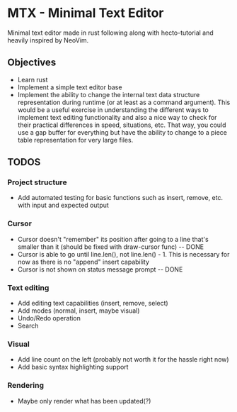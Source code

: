 # MTX - Minimal Text Editor

Minimal text editor made in rust following along with hecto-tutorial
and heavily inspired by NeoVim. 

## Objectives

- Learn rust
- Implement a simple text editor base
- Implement the ability to change the internal text data structure representation
during runtime (or at least as a command argument). This would be a useful exercise
in understanding the different ways to implement text editing functionality and
also a nice way to check for their practical differences in speed, situations, etc.
That way, you could use a gap buffer for everything but have the ability to change
to a piece table representation for very large files.

## TODOS

### Project structure
- Add automated testing for basic functions such as insert, remove, etc. with
input and expected output

### Cursor

- Cursor doesn't "remember" its position after going to a line that's smaller
than it (should be fixed with draw-cursor func) -- DONE
- Cursor is able to go until line.len(), not line.len() - 1. This is necessary
for now as there is no "append" insert capability
- Cursor is not shown on status message prompt -- DONE

### Text editing

- Add editing text capabilities (insert, remove, select)
- Add modes (normal, insert, maybe visual)
- Undo/Redo operation
- Search 

### Visual

- Add line count on the left (probably not worth it for the hassle right now)
- Add basic syntax highlighting support

### Rendering

- Maybe only render what has been updated(?)
